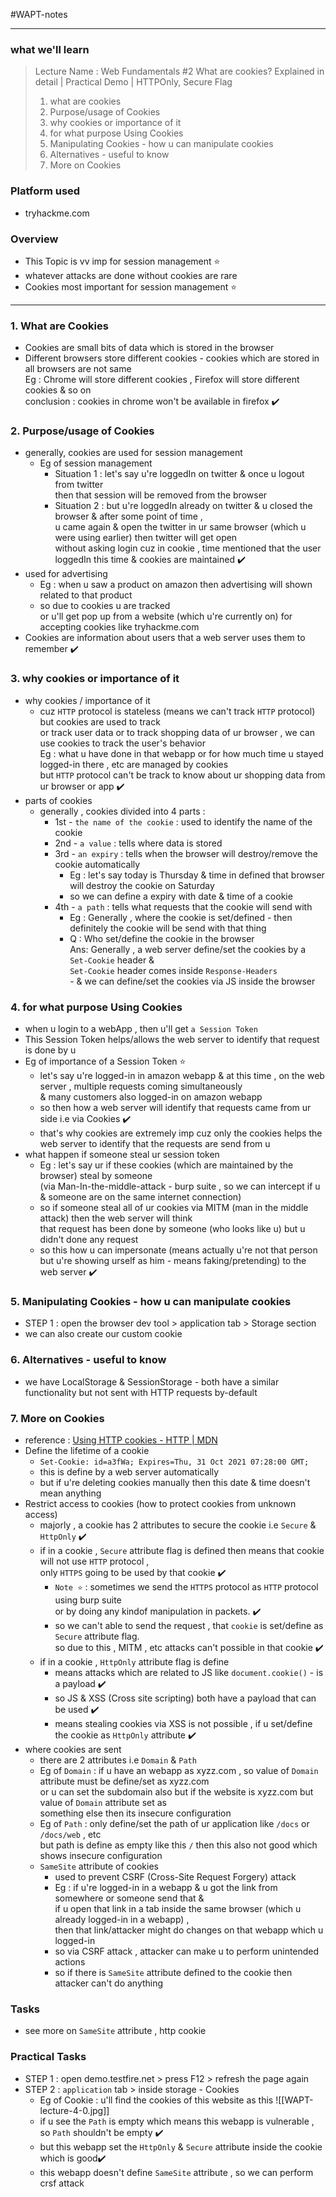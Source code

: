 #WAPT-notes  

---
### what we'll learn
> Lecture Name : Web Fundamentals #2 What are cookies? Explained in detail | Practical Demo | HTTPOnly, Secure Flag
> 1) what are cookies
> 2) Purpose/usage of Cookies
> 3) why cookies or importance of it
> 4) for what purpose Using Cookies
> 5) Manipulating Cookies - how u can manipulate cookies
> 6) Alternatives - useful to know
> 7) More on Cookies

### Platform used
- tryhackme.com

### Overview
- This Topic is vv imp for session management ⭐
- whatever attacks are done without cookies are rare
- Cookies most important for session management ⭐

---

### 1. What are Cookies
- Cookies are small bits of data which is stored in the browser
- Different browsers store different cookies - cookies which are stored in all browsers are not same <br>
	Eg : Chrome will store different cookies , Firefox will store different cookies & so on <br>
	conclusion : cookies in chrome won't be available in firefox ✔️️

### 2. Purpose/usage of Cookies
- generally, cookies are used for session management
	- Eg of session management 
		- Situation 1 : let's say u're loggedIn on twitter & once u logout from twitter <br>
			then that session will be removed from the browser
		- Situation 2 : but u're loggedIn already on twitter & u closed the browser & after some point of time , <br>
			u came again & open the twitter in ur same browser (which u were using earlier) then twitter will get open <br>
			without asking login cuz in cookie , time mentioned that the user loggedIn this time & cookies are maintained ✔️️
- used for advertising
	- Eg : when u saw a product on amazon then advertising will shown related to that product 
  	- so due to cookies u are tracked <br>
		or u'll get pop up from a website (which u're currently on) for accepting cookies like tryhackme.com
- Cookies are information about users that a web server uses them to remember ✔️

### 3. why cookies or importance of it
- why cookies / importance of it
    - cuz `HTTP` protocol is stateless (means we can't track `HTTP` protocol) but cookies are used to track <br>
		or track user data or to track shopping data of ur browser , we can use cookies to track the user's behavior <br>
		Eg : what u have done in that webapp or for how much time u stayed logged-in there , etc are managed by cookies <br>
		but `HTTP` protocol can't be track to know about ur shopping data from ur browser or app ✔️
- parts of cookies
	- generally , cookies divided into 4 parts : 
		- 1st - `the name of the cookie` : used to identify the name of the cookie
		- 2nd - `a value` : tells where data is stored
		- 3rd - `an expiry` : tells when the browser will destroy/remove the cookie automatically
			- Eg : let's say today is Thursday & time in defined that browser will destroy the cookie on Saturday
			- so we can define a expiry with date & time of a cookie
		- 4th - `a path` : tells what requests that the cookie will send with 
            - Eg : Generally , where the cookie is set/defined - then definitely the cookie will be send with that thing
            - Q : Who set/define the cookie in the browser <br>
				Ans: Generally , a web server define/set the cookies by a `Set-Cookie` header & <br>
					`Set-Cookie` header comes inside `Response-Headers` <br>- & we can define/set the cookies via JS inside the browser

### 4. for what purpose Using Cookies
- when u login to a webApp , then u'll get `a Session Token`
- This Session Token helps/allows the web server to identify that request is done by u
- Eg of importance of a Session Token ⭐
	- let's say u're logged-in in amazon webapp & at this time , on the web server , multiple requests coming simultaneously <br>
		& many customers also logged-in on amazon webapp
	- so then how a web server will identify that requests came from ur side i.e via Cookies ✔️
	- that's why cookies are extremely imp cuz only the cookies helps the web server to identify that the requests are send from u
- what happen if someone steal ur session token
	- Eg : let's say ur if these cookies (which are maintained by the browser) steal by someone <br>
		(via Man-In-the-middle-attack - burp suite , so we can intercept if u & someone are on the same internet connection)
	- so if someone steal all of ur cookies via MITM (man in the middle attack) then the web server will think <br>
		that request has been done by someone (who looks like u) but u didn't done any request
	- so this how u can impersonate (means actually u're not that person <br>
		but u're showing urself as him - means faking/pretending) to the web server ✔️

### 5. Manipulating Cookies - how u can manipulate cookies
- STEP 1 : open the browser dev tool > application tab > Storage section
- we can also create our custom cookie

### 6. Alternatives - useful to know
- we have LocalStorage & SessionStorage - both have a similar functionality but not sent with HTTP requests by-default

### 7. More on Cookies
- reference : [Using HTTP cookies - HTTP | MDN](https://developer.mozilla.org/en-US/docs/Web/HTTP/Cookies)
- Define the lifetime of a cookie
	- `Set-Cookie: id=a3fWa; Expires=Thu, 31 Oct 2021 07:28:00 GMT;`
	- this is define by a web server automatically 
	- but if u're deleting cookies manually then this date & time doesn't mean anything
- Restrict access to cookies (how to protect cookies from unknown access)
	- majorly , a cookie has 2 attributes to secure the cookie i.e `Secure` & `HttpOnly` ✔️
	- if in a cookie , `Secure` attribute flag is defined then means that cookie will not use `HTTP` protocol , <br>
		only `HTTPS` going to be used by that cookie ✔️
		- `Note ⭐` : sometimes we send the `HTTPS` protocol as `HTTP` protocol using burp suite <br>
			or by doing any kindof manipulation in packets. ✔️
		- so we can't able to send the request , that `cookie` is set/define as `Secure` attribute flag. <br>
			so due to this , MITM , etc attacks can't possible in that cookie ✔️
    - if in a cookie , `HttpOnly` attribute flag is define 
		- means attacks which are related to JS like `document.cookie()` - is a payload ✔️
		- so JS & XSS (Cross site scripting) both have a payload that can be used ✔️
		- means stealing cookies via XSS is not possible , if u set/define the cookie as `HttpOnly` attribute ✔️
- where cookies are sent
	- there are 2 attributes i.e `Domain` & `Path`
	- Eg of `Domain` : if u have an webapp as xyzz.com , so value of `Domain` attribute must be define/set as xyzz.com <br>
		or u can set the subdomain also but if the website is xyzz.com but value of `Domain` attribute set as <br>
		something else then its insecure configuration
	- Eg of `Path` : only define/set the path of ur application like `/docs` or `/docs/web` , etc <br>
		but path is define as empty like this `/` then this also not good which shows insecure configuration
	- `SameSite` attribute of cookies
		- used to prevent CSRF (Cross-Site Request Forgery) attack
		- Eg : if u're logged-in in a webapp & u got the link from somewhere or someone send that & <br>
			if u open that link in a tab inside the same browser (which u already logged-in in a webapp) , <br>
			then that link/attacker might do changes on that webapp which u logged-in
		- so via CSRF attack , attacker can make u to perform unintended actions
		- so if there is `SameSite` attribute defined to the cookie then attacker can't do anything
	
### Tasks
- see more on `SameSite` attribute , http cookie

### Practical Tasks

- STEP 1 : open demo.testfire.net > press F12 > refresh the page again
- STEP  2 : `application` tab > inside storage - Cookies 
	- Eg of Cookie : u'll find the cookies of this website as this ![[WAPT-lecture-4-0.jpg]]
	- if u see the `Path` is empty which means this webapp is vulnerable , so `Path`  shouldn't be empty ✔️
	- but this webapp set the `HttpOnly` & `Secure` attribute inside the cookie which is good✔️
	- this webapp doesn't define `SameSite` attribute , so we can perform crsf attack

